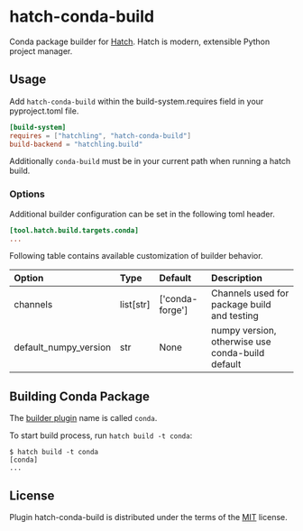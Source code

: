 # hatch-conda-build

Conda package builder for [Hatch](https://hatch.pypa.io/latest/). Hatch is modern, extensible Python project manager.

## Usage

Add `hatch-conda-build` within the build-system.requires field in your pyproject.toml file.

```toml
[build-system]
requires = ["hatchling", "hatch-conda-build"]
build-backend = "hatchling.build"
```

Additionally `conda-build` must be in your current path when running a
hatch build.

### Options

Additional builder configuration can be set in the following toml
header.

```toml
[tool.hatch.build.targets.conda]
...
```

Following table contains available customization of builder behavior.

| Option                | Type      | Default         | Description                                      |
|:----------------------|:----------|:----------------|:-------------------------------------------------|
| channels              | list[str] | ['conda-forge'] | Channels used for package build and testing      |
| default_numpy_version | str       | None            | numpy version, otherwise use conda-build default |


## Building Conda Package

The [builder plugin](https://hatch.pypa.io/latest/plugins/builder/reference/) name is called `conda`.

To start build process, run `hatch build -t conda`:

```shell
$ hatch build -t conda
[conda]
...
```

## License

Plugin hatch-conda-build is distributed under the terms of the [MIT](https://spdx.org/licenses/MIT.html) license.
